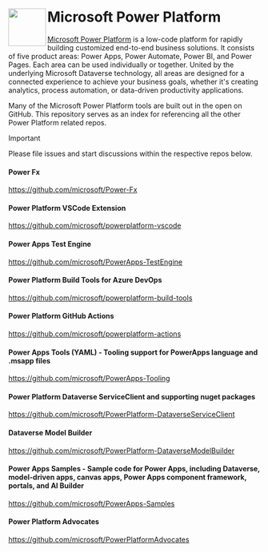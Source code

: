 # <img src="assets/images/PowerPlatform_scalable.svg" align="left" width="75"/> Microsoft Power Platform

[Microsoft Power Platform](https://learn.microsoft.com/power-platform/developer/get-started) is a low-code platform for rapidly building customized end-to-end business solutions. It consists of five product areas: Power Apps, Power Automate, Power BI, and Power Pages. Each area can be used individually or together. United by the underlying Microsoft Dataverse technology, all areas are designed for a connected experience to achieve your business goals, whether it's creating analytics, process automation, or data-driven productivity applications.

Many of the Microsoft Power Platform tools are built out in the open on GitHub.  This repository serves as an index for referencing all the other Power Platform related repos.  

> [!IMPORTANT]
> Please file issues and start discussions within the respective repos below.

#### Power Fx

<https://github.com/microsoft/Power-Fx>

#### Power Platform VSCode Extension

<https://github.com/microsoft/powerplatform-vscode>

#### Power Apps Test Engine

<https://github.com/microsoft/PowerApps-TestEngine>

#### Power Platform Build Tools for Azure DevOps

<https://github.com/microsoft/powerplatform-build-tools>

#### Power Platform GitHub Actions

<https://github.com/microsoft/powerplatform-actions>

#### Power Apps Tools (YAML) - Tooling support for PowerApps language and .msapp files

<https://github.com/microsoft/PowerApps-Tooling>

#### Power Platform Dataverse ServiceClient and supporting nuget packages

<https://github.com/microsoft/PowerPlatform-DataverseServiceClient>

#### Dataverse Model Builder

<https://github.com/microsoft/PowerPlatform-DataverseModelBuilder>

#### Power Apps Samples - Sample code for Power Apps, including Dataverse, model-driven apps, canvas apps, Power Apps component framework, portals, and AI Builder

<https://github.com/microsoft/PowerApps-Samples>

#### Power Platform Advocates

<https://github.com/microsoft/PowerPlatformAdvocates>
